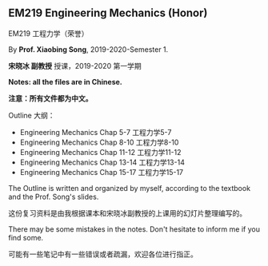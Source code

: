 ## EM219 Engineering Mechanics (Honor)

EM219 工程力学（荣誉）

By **Prof. Xiaobing Song**, 2019-2020-Semester 1.

**宋晓冰 副教授** 授课，2019-2020 第一学期

**Notes: all the files are in Chinese.**

**注意：所有文件都为中文。** 

Outline 大纲：

- Engineering Mechanics Chap 5-7 工程力学5-7
- Engineering Mechanics Chap 8-10 工程力学8-10
- Engineering Mechanics Chap 11-12 工程力学11-12
- Engineering Mechanics Chap 13-14 工程力学13-14
- Engineering Mechanics Chap 15-17 工程力学15-17

The Outline is written and organized by myself, according to the textbook and the Prof. Song's slides.

这份复习资料是由我根据课本和宋晓冰副教授的上课用的幻灯片整理编写的。

There may be some mistakes in the notes. Don't hesitate to inform me if you find some.

可能有一些笔记中有一些错误或者疏漏，欢迎各位进行指正。

